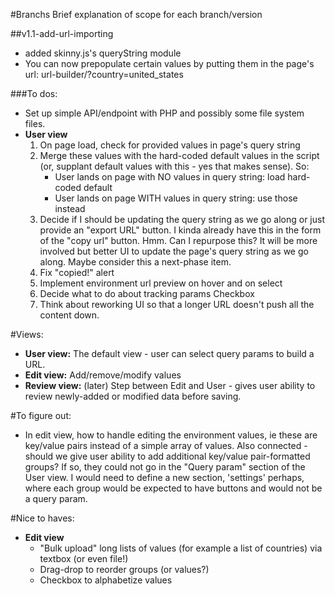 
#Branchs
Brief explanation of scope for each branch/version

##v1.1-add-url-importing
- added skinny.js's queryString module
- You can now prepopulate certain values by putting them in the page's url:
    url-builder/?country=united_states

###To dos:
- Set up simple API/endpoint with PHP and possibly some file system files.
- **User view**
   1. On page load, check for provided values in page's query string
   2. Merge these values with the hard-coded default values in the script (or, supplant default values with this - yes that makes sense). So:
      * User lands on page with NO values in query string: load hard-coded default
      * User lands on page WITH values in query string: use those instead
   3. Decide if I should be updating the query string as we go along or just provide an "export URL" button. I kinda already have this in the form of the "copy url" button. Hmm. Can I repurpose this? It will be more involved but better UI to update the page's query string as we go along. Maybe consider this a next-phase item.
   4. Fix "copied!" alert
   5. Implement environment url preview on hover and on select
   6. Decide what to do about tracking params Checkbox
   7. Think about reworking UI so that a longer URL doesn't push all the content down.


#Views:
- **User view:** The default view - user can select query params to build a URL.
- **Edit view:** Add/remove/modify values
- **Review view:** (later) Step between Edit and User - gives user ability to review newly-added or modified data before saving.


#To figure out:
- In edit view, how to handle editing the environment values, ie these are key/value pairs instead of a simple array of values. Also connected - should we give user ability to add additional key/value pair-formatted groups? If so, they could not go in the "Query param" section of the User view. I would need to define a new section, 'settings' perhaps, where each group would be expected to have buttons and would not be a query param.


#Nice to haves:
- **Edit view**
   * "Bulk upload" long lists of values (for example a list of countries) via textbox (or even file!)
   * Drag-drop to reorder groups (or values?)
   * Checkbox to alphabetize values
